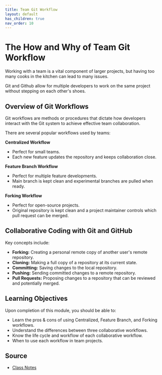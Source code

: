 ```yaml
---
title: Team Git Workflow
layout: default
has_children: true
nav_order: 10
---
```


# The How and Why of Team Git Workflow

Working with a team is a vital component of larger projects, but having too many cooks in the kitchen can lead to many issues.

Git and Github allow for multiple developers to work on the same project without stepping on each other's shoes.

## Overview of Git Workflows

Git workflows are methods or procedures that dictate how developers interact with the Git system to achieve effective team collaboration.

There are several popular workflows used by teams:

**Centralized Workflow**
- Perfect for small teams.
- Each new feature updates the repository and keeps collaboration close.

**Feature Branch Workflow**
- Perfect for multiple feature developments.
- Main branch is kept clean and experimental branches are pulled when ready.

**Forking Workflow**
- Perfect for open-source projects.
- Original repository is kept clean and a project maintainer controls which pull request can be merged.

## Collaborative Coding with Git and GitHub

Key concepts include:

- **Forking:** Creating a personal remote copy of another user's remote repository.
- **Cloning:** Making a full copy of a repository at its current state.
- **Committing:** Saving changes to the local repository.
- **Pushing:** Sending committed changes to a remote repository.
- **Pull Requests:** Proposing changes to a repository that can be reviewed and potentially merged.

## Learning Objectives

Upon completion of this module, you should be able to:

- Learn the pros & cons of using Centralized, Feature Branch, and Forking workflows.
- Understand the differences between three collaborative workflows.
- Know the life cycle and workflow of each collaborative workflow.
- When to use each workflow in team projects.

## Source

- [Class Notes](https://stungeye.github.io/Software-Development-And-Documentation-1/03-git-team-collaboration/index.html)

